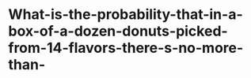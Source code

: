 # What-is-the-probability-that-in-a-box-of-a-dozen-donuts-picked-from-14-flavors-there-s-no-more-than-